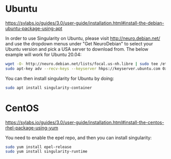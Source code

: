 # Ubuntu

https://sylabs.io/guides/3.0/user-guide/installation.html#install-the-debian-ubuntu-package-using-apt

In order to use Singularity on Ubuntu, please visit http://neuro.debian.net/ and use
the dropdown menus under "Get NeuroDebian" to select your Ubuntu version and pick a
USA server to download from. The below example will work for Ubuntu 20.04:

```Bash
wget -O- http://neuro.debian.net/lists/focal.us-nh.libre | sudo tee /etc/apt/sources.list.d/neurodebian.sources.list
sudo apt-key adv --recv-keys --keyserver hkps://keyserver.ubuntu.com 0xA5D32F012649A5A9
```

You can then install singularity for Ubuntu by doing:

```Bash
sudo apt install singularity-container
```

# CentOS

https://sylabs.io/guides/3.0/user-guide/installation.html#install-the-centos-rhel-package-using-yum

You need to enable the epel repo, and then you can install singularity:

```Bash
sudo yum install epel-release
sudo yum install singularity-runtime
```
